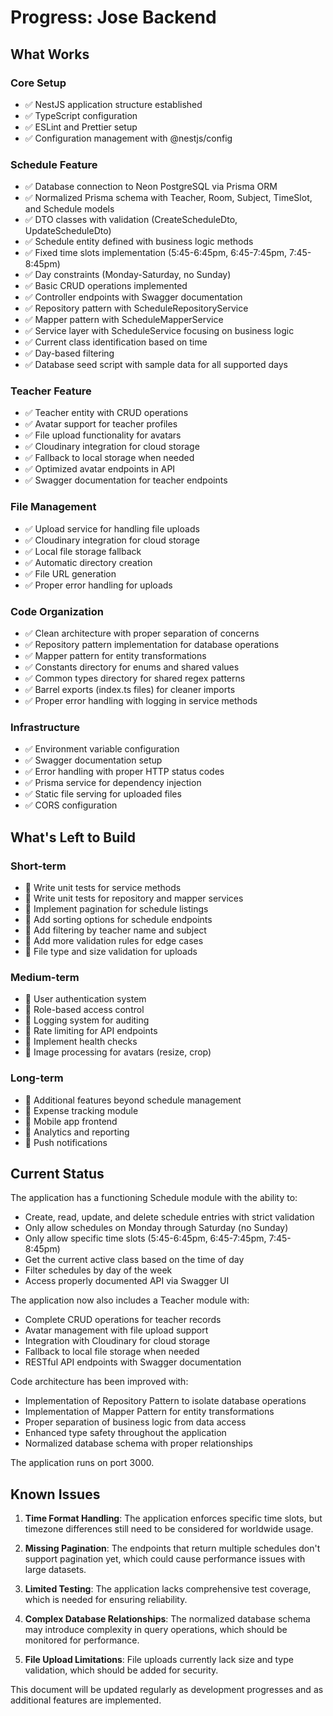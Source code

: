# Progress: Jose Backend

## What Works

### Core Setup

- ✅ NestJS application structure established
- ✅ TypeScript configuration
- ✅ ESLint and Prettier setup
- ✅ Configuration management with @nestjs/config

### Schedule Feature

- ✅ Database connection to Neon PostgreSQL via Prisma ORM
- ✅ Normalized Prisma schema with Teacher, Room, Subject, TimeSlot, and Schedule models
- ✅ DTO classes with validation (CreateScheduleDto, UpdateScheduleDto)
- ✅ Schedule entity defined with business logic methods
- ✅ Fixed time slots implementation (5:45-6:45pm, 6:45-7:45pm, 7:45-8:45pm)
- ✅ Day constraints (Monday-Saturday, no Sunday)
- ✅ Basic CRUD operations implemented
- ✅ Controller endpoints with Swagger documentation
- ✅ Repository pattern with ScheduleRepositoryService
- ✅ Mapper pattern with ScheduleMapperService
- ✅ Service layer with ScheduleService focusing on business logic
- ✅ Current class identification based on time
- ✅ Day-based filtering
- ✅ Database seed script with sample data for all supported days

### Teacher Feature

- ✅ Teacher entity with CRUD operations
- ✅ Avatar support for teacher profiles
- ✅ File upload functionality for avatars
- ✅ Cloudinary integration for cloud storage
- ✅ Fallback to local storage when needed
- ✅ Optimized avatar endpoints in API
- ✅ Swagger documentation for teacher endpoints

### File Management

- ✅ Upload service for handling file uploads
- ✅ Cloudinary integration for cloud storage
- ✅ Local file storage fallback
- ✅ Automatic directory creation
- ✅ File URL generation
- ✅ Proper error handling for uploads

### Code Organization

- ✅ Clean architecture with proper separation of concerns
- ✅ Repository pattern implementation for database operations
- ✅ Mapper pattern for entity transformations
- ✅ Constants directory for enums and shared values
- ✅ Common types directory for shared regex patterns
- ✅ Barrel exports (index.ts files) for cleaner imports
- ✅ Proper error handling with logging in service methods

### Infrastructure

- ✅ Environment variable configuration
- ✅ Swagger documentation setup
- ✅ Error handling with proper HTTP status codes
- ✅ Prisma service for dependency injection
- ✅ Static file serving for uploaded files
- ✅ CORS configuration

## What's Left to Build

### Short-term

- 🔲 Write unit tests for service methods
- 🔲 Write unit tests for repository and mapper services
- 🔲 Implement pagination for schedule listings
- 🔲 Add sorting options for schedule endpoints
- 🔲 Add filtering by teacher name and subject
- 🔲 Add more validation rules for edge cases
- 🔲 File type and size validation for uploads

### Medium-term

- 🔲 User authentication system
- 🔲 Role-based access control
- 🔲 Logging system for auditing
- 🔲 Rate limiting for API endpoints
- 🔲 Implement health checks
- 🔲 Image processing for avatars (resize, crop)

### Long-term

- 🔲 Additional features beyond schedule management
- 🔲 Expense tracking module
- 🔲 Mobile app frontend
- 🔲 Analytics and reporting
- 🔲 Push notifications

## Current Status

The application has a functioning Schedule module with the ability to:

- Create, read, update, and delete schedule entries with strict validation
- Only allow schedules on Monday through Saturday (no Sunday)
- Only allow specific time slots (5:45-6:45pm, 6:45-7:45pm, 7:45-8:45pm)
- Get the current active class based on the time of day
- Filter schedules by day of the week
- Access properly documented API via Swagger UI

The application now also includes a Teacher module with:

- Complete CRUD operations for teacher records
- Avatar management with file upload support
- Integration with Cloudinary for cloud storage
- Fallback to local file storage when needed
- RESTful API endpoints with Swagger documentation

Code architecture has been improved with:

- Implementation of Repository Pattern to isolate database operations
- Implementation of Mapper Pattern for entity transformations
- Proper separation of business logic from data access
- Enhanced type safety throughout the application
- Normalized database schema with proper relationships

The application runs on port 3000.

## Known Issues

1. **Time Format Handling**: The application enforces specific time slots, but timezone differences still need to be considered for worldwide usage.

2. **Missing Pagination**: The endpoints that return multiple schedules don't support pagination yet, which could cause performance issues with large datasets.

3. **Limited Testing**: The application lacks comprehensive test coverage, which is needed for ensuring reliability.

4. **Complex Database Relationships**: The normalized database schema may introduce complexity in query operations, which should be monitored for performance.

5. **File Upload Limitations**: File uploads currently lack size and type validation, which should be added for security.

This document will be updated regularly as development progresses and as additional features are implemented.
